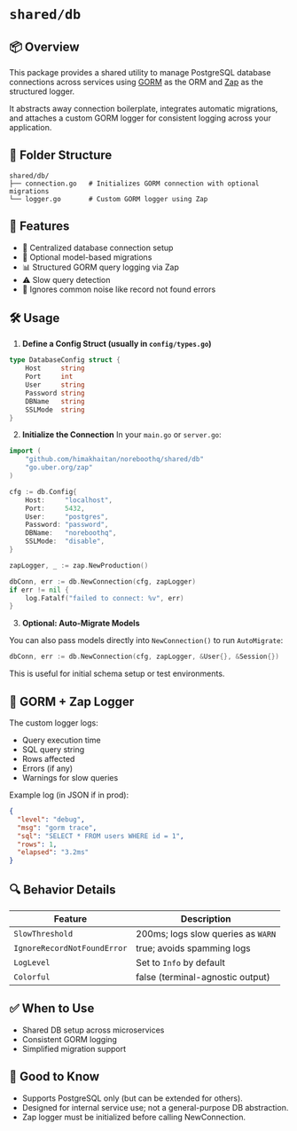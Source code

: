 # `shared/db`

## 📦 Overview

This package provides a shared utility to manage PostgreSQL database connections across services using [GORM](https://gorm.io/) as the ORM and [Zap](https://pkg.go.dev/go.uber.org/zap) as the structured logger.

It abstracts away connection boilerplate, integrates automatic migrations, and attaches a custom GORM logger for consistent logging across your application.

## 🧩 Folder Structure

```vbnet
shared/db/
├── connection.go   # Initializes GORM connection with optional migrations
└── logger.go       # Custom GORM logger using Zap
```

## 🔌 Features

- 🔄 Centralized database connection setup
- 🧪 Optional model-based migrations
- 📊 Structured GORM query logging via Zap
- ⚠️ Slow query detection
- 🧼 Ignores common noise like record not found errors

## 🛠️ Usage

1. **Define a Config Struct (usually in `config/types.go`)**

```go
type DatabaseConfig struct {
    Host     string
    Port     int
    User     string
    Password string
    DBName   string
    SSLMode  string
}
```

2. **Initialize the Connection**
In your `main.go` or `server.go`:

```go
import (
    "github.com/himakhaitan/noreboothq/shared/db"
    "go.uber.org/zap"
)

cfg := db.Config{
    Host:     "localhost",
    Port:     5432,
    User:     "postgres",
    Password: "password",
    DBName:   "noreboothq",
    SSLMode:  "disable",
}

zapLogger, _ := zap.NewProduction()

dbConn, err := db.NewConnection(cfg, zapLogger)
if err != nil {
    log.Fatalf("failed to connect: %v", err)
}
```

3. **Optional: Auto-Migrate Models**

You can also pass models directly into `NewConnection()` to run `AutoMigrate`:

```go
dbConn, err := db.NewConnection(cfg, zapLogger, &User{}, &Session{})
```

This is useful for initial schema setup or test environments.

## 🧩 GORM + Zap Logger

The custom logger logs:
- Query execution time
- SQL query string
- Rows affected
- Errors (if any)
- Warnings for slow queries

Example log (in JSON if in prod):

```json
{
  "level": "debug",
  "msg": "gorm trace",
  "sql": "SELECT * FROM users WHERE id = 1",
  "rows": 1,
  "elapsed": "3.2ms"
}
```

## 🔍 Behavior Details

| Feature                     | Description                        |
| --------------------------- | ---------------------------------- |
| `SlowThreshold`             | 200ms; logs slow queries as `WARN` |
| `IgnoreRecordNotFoundError` | true; avoids spamming logs         |
| `LogLevel`                  | Set to `Info` by default           |
| `Colorful`                  | false (terminal-agnostic output)   |


## ✅ When to Use

- Shared DB setup across microservices
- Consistent GORM logging
- Simplified migration support

## 🧠 Good to Know

- Supports PostgreSQL only (but can be extended for others).
- Designed for internal service use; not a general-purpose DB abstraction.
- Zap logger must be initialized before calling NewConnection.
